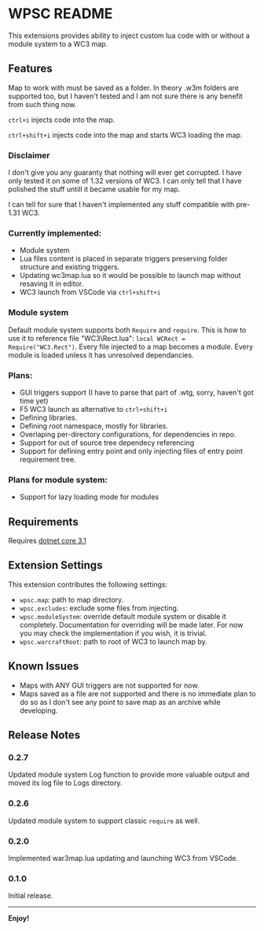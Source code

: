 # WPSC README

This extensions provides ability to inject custom lua code with or without a module system to a WC3 map.

## Features

Map to work with must be saved as a folder. In theory .w3m folders are supported too, but I haven't tested and I am not sure there is any benefit from such thing now.

`ctrl+i` injects code into the map.

`ctrl+shift+i` injects code into the map and starts WC3 loading the map.

### Disclaimer
I don't give you any guaranty that nothing will ever get corrupted. I have only tested it on some of 1.32 versions of WC3. I can only tell that I have polished the stuff untill it became usable for my map.

I can tell for sure that I haven't implemented any stuff compatible with pre-1.31 WC3.

### Currently implemented:
* Module system
* Lua files content is placed in separate triggers preserving folder structure and existing triggers.
* Updating wc3map.lua so it would be possible to launch map without resaving it in editor.
* WC3 launch from VSCode via `ctrl+shift+i`

### Module system
Default module system supports both `Require` and `require`. This is how to use it to reference file "WC3\Rect.lua": `local WCRect = Require("WC3.Rect")`. Every file injected to a map becomes a module. Every module is loaded unless it has unresolved dependancies.

### Plans:
* GUI triggers support (I have to parse that part of .wtg, sorry, haven't got time yet)
* F5 WC3 launch as alternative to `ctrl+shift+i`
* Defining libraries.
* Defining root namespace, mostly for libraries.
* Overlaping per-directory configurations, for dependencies in repo.
* Support for out of source tree dependecy referencing
* Support for defining entry point and only injecting files of entry point requirement tree.

### Plans for module system:
* Support for lazy loading mode for modules

## Requirements

Requires [dotnet core 3.1](https://dotnet.microsoft.com/download)

## Extension Settings

This extension contributes the following settings:

* `wpsc.map`: path to map directory.
* `wpsc.excludes`: exclude some files from injecting.
* `wpsc.moduleSystem`: override default module system or disable it completely. Documentation for overriding will be made later. For now you may check the implementation if you wish, it is trivial.
* `wpsc.warcraftRoot`: path to root of WC3 to launch map by.

## Known Issues

* Maps with ANY GUI triggers are not supported for now.
* Maps saved as a file are not supported and there is no immediate plan to do so as I don't see any point to save map as an archive while developing.

## Release Notes

### 0.2.7
Updated module system Log function to provide more valuable output and moved its log file to Logs directory.

### 0.2.6
Updated module system to support classic `require` as well.

### 0.2.0
Implemented war3map.lua updating and launching WC3 from VSCode.

### 0.1.0
Initial release.


-----------------------------------------------------------------------------------------------------------

**Enjoy!**
